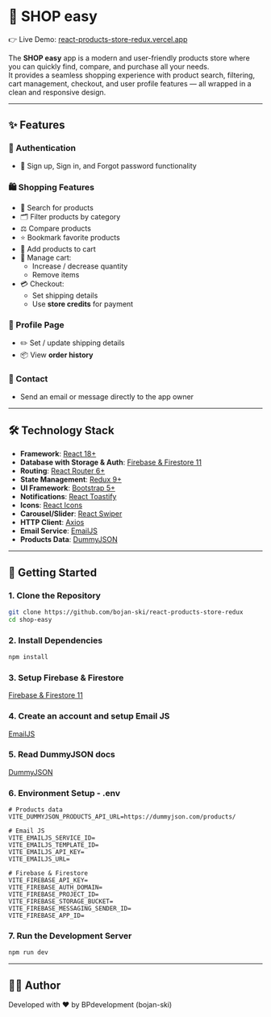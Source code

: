 # 🛒 SHOP easy  
👉 Live Demo: [react-products-store-redux.vercel.app](https://react-products-store-redux.vercel.app)

The **SHOP easy** app is a modern and user-friendly products store where you can quickly find, compare, and purchase all your needs.  
It provides a seamless shopping experience with product search, filtering, cart management, checkout, and user profile features — all wrapped in a clean and responsive design.

---

## ✨ Features

### 👤 Authentication
- 🔐 Sign up, Sign in, and Forgot password functionality

### 🛍️ Shopping Features
- 🔎 Search for products
- 🗂️ Filter products by category
- ⚖️ Compare products
- ⭐ Bookmark favorite products
- 🛒 Add products to cart
- 🔄 Manage cart:
  - Increase / decrease quantity
  - Remove items
- 💳 Checkout:
  - Set shipping details
  - Use **store credits** for payment

### 👤 Profile Page
- ✏️ Set / update shipping details  
- 📦 View **order history**

### 📩 Contact
- Send an email or message directly to the app owner

---

## 🛠️ Technology Stack

- **Framework**: [React 18+](https://react.dev/)  
- **Database with Storage & Auth**: [Firebase & Firestore 11](https://firebase.google.com/)  
- **Routing**: [React Router 6+](https://reactrouter.com/)  
- **State Management**: [Redux 9+](https://redux.js.org/)  
- **UI Framework**: [Bootstrap 5+](https://getbootstrap.com/)  
- **Notifications**: [React Toastify](https://fkhadra.github.io/react-toastify/introduction)  
- **Icons**: [React Icons](https://react-icons.github.io/react-icons/)  
- **Carousel/Slider**: [React Swiper](https://swiperjs.com/react)  
- **HTTP Client**: [Axios](https://axios-http.com/)  
- **Email Service**: [EmailJS](https://www.emailjs.com/)
- **Products Data**: [DummyJSON](https://dummyjson.com/products/) 

---

## 🚀 Getting Started

### 1. Clone the Repository
```bash
git clone https://github.com/bojan-ski/react-products-store-redux
cd shop-easy
```

### 2. Install Dependencies
```bash
npm install
```

### 3. Setup Firebase & Firestore
[Firebase & Firestore 11](https://firebase.google.com/)

### 4. Create an account and setup Email JS
[EmailJS](https://www.emailjs.com/)

### 5. Read DummyJSON docs
[DummyJSON](https://dummyjson.com/)

### 6. Environment Setup - .env
```env
# Products data
VITE_DUMMYJSON_PRODUCTS_API_URL=https://dummyjson.com/products/

# Email JS
VITE_EMAILJS_SERVICE_ID=
VITE_EMAILJS_TEMPLATE_ID=
VITE_EMAILJS_API_KEY=
VITE_EMAILJS_URL=

# Firebase & Firestore
VITE_FIREBASE_API_KEY=
VITE_FIREBASE_AUTH_DOMAIN=
VITE_FIREBASE_PROJECT_ID=
VITE_FIREBASE_STORAGE_BUCKET=
VITE_FIREBASE_MESSAGING_SENDER_ID=
VITE_FIREBASE_APP_ID=
```

### 7. Run the Development Server
```bash
npm run dev
```

---

## 👨‍💻 Author
Developed with ❤️ by BPdevelopment (bojan-ski)